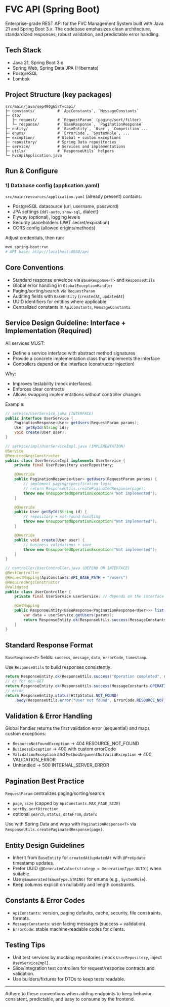 # FVC API (Spring Boot)

Enterprise-grade REST API for the FVC Management System built with Java 21 and Spring Boot 3.x. The codebase emphasizes clean architecture, standardized responses, robust validation, and predictable error handling.

## Tech Stack
- Java 21, Spring Boot 3.x
- Spring Web, Spring Data JPA (Hibernate)
- PostgreSQL
- Lombok

## Project Structure (key packages)
```
src/main/java/sep490g65/fvcapi/
├─ constants/          # `ApiConstants`, `MessageConstants`
├─ dto/
│  ├─ request/         # `RequestParam` (paging/sort/filter)
│  └─ response/        # `BaseResponse`, `PaginationResponse`
├─ entity/             # `BaseEntity`, `User`, `Competition`...
├─ enums/              # `ErrorCode`, `SystemRole`, ...
├─ exception/          # Global + custom exceptions
├─ repository/         # Spring Data repositories
├─ service/            # Services and implementations
├─ utils/              # `ResponseUtils` helpers
└─ FvcApiApplication.java
```

## Run & Configure

### 1) Database config (application.yaml)
`src/main/resources/application.yaml` (already present) contains:
- PostgreSQL datasource (url, username, password)
- JPA settings (`ddl-auto`, `show-sql`, dialect)
- Flyway (optional), logging levels
- Security placeholders (JWT secret/expiration)
- CORS config (allowed origins/methods)

Adjust credentials, then run:
```bash
mvn spring-boot:run
# API base: http://localhost:8080/api
```

## Core Conventions

- Standard response envelope via `BaseResponse<T>` and `ResponseUtils`
- Global error handling in `GlobalExceptionHandler`
- Paging/sorting/search via `RequestParam`
- Auditing fields with `BaseEntity` (`createdAt`, `updatedAt`)
- UUID identifiers for entities where applicable
- Centralized constants in `ApiConstants`, `MessageConstants`

## Service Design Guideline: Interface + Implementation (Required)

All services MUST:
- Define a service interface with abstract method signatures
- Provide a concrete implementation class that implements the interface
- Controllers depend on the interface (constructor injection)

Why:
- Improves testability (mock interfaces)
- Enforces clear contracts
- Allows swapping implementations without controller changes

Example:
```java
// service/UserService.java (INTERFACE)
public interface UserService {
    PaginationResponse<User> getUsers(RequestParam params);
    User getById(String id);
    void create(User user);
}
```

```java
// service/impl/UserServiceImpl.java (IMPLEMENTATION)
@Service
@RequiredArgsConstructor
public class UserServiceImpl implements UserService {
    private final UserRepository userRepository;

    @Override
    public PaginationResponse<User> getUsers(RequestParam params) {
        // implement paging/specification logic
        // return ResponseUtils.createPaginatedResponse(page);
        throw new UnsupportedOperationException("Not implemented");
    }

    @Override
    public User getById(String id) {
        // repository + not-found handling
        throw new UnsupportedOperationException("Not implemented");
    }

    @Override
    public void create(User user) {
        // business validations + save
        throw new UnsupportedOperationException("Not implemented");
    }
}
```

```java
// controller/UserController.java (DEPEND ON INTERFACE)
@RestController
@RequestMapping(ApiConstants.API_BASE_PATH + "/users")
@RequiredArgsConstructor
@Validated
public class UserController {
    private final UserService userService; // depends on the interface

    @GetMapping
    public ResponseEntity<BaseResponse<PaginationResponse<User>>> list(@Valid RequestParam params) {
        var data = userService.getUsers(params);
        return ResponseEntity.ok(ResponseUtils.success(MessageConstants.OPERATION_SUCCESS, data));
    }
}
```

## Standard Response Format

`BaseResponse<T>` fields: `success`, `message`, `data`, `errorCode`, `timestamp`.

Use `ResponseUtils` to build responses consistently:
```java
return ResponseEntity.ok(ResponseUtils.success("Operation completed", data));
// or for non-GET
return ResponseEntity.ok(ResponseUtils.success(MessageConstants.OPERATION_SUCCESS));
// error
return ResponseEntity.status(HttpStatus.NOT_FOUND)
    .body(ResponseUtils.error("User not found", ErrorCode.RESOURCE_NOT_FOUND.getCode()));
```

## Validation & Error Handling

Global handler returns the first validation error (sequential) and maps custom exceptions:
- `ResourceNotFoundException` → 404 RESOURCE_NOT_FOUND
- `BusinessException` → 400 with custom errorCode
- `ValidationException` and `MethodArgumentNotValidException` → 400 VALIDATION_ERROR
- Unhandled → 500 INTERNAL_SERVER_ERROR

## Pagination Best Practice

`RequestParam` centralizes paging/sorting/search:
- `page`, `size` (capped by `ApiConstants.MAX_PAGE_SIZE`)
- `sortBy`, `sortDirection`
- optional `search`, `status`, `dateFrom`, `dateTo`

Use with Spring Data and wrap with `PaginationResponse<T>` via `ResponseUtils.createPaginatedResponse(page)`.

## Entity Design Guidelines
- Inherit from `BaseEntity` for `createdAt`/`updatedAt` with `@PreUpdate` timestamp updates.
- Prefer UUID (`@GeneratedValue(strategy = GenerationType.UUID)`) when suitable.
- Use `@Enumerated(EnumType.STRING)` for enums (e.g., `SystemRole`).
- Keep columns explicit on nullability and length constraints.

## Constants & Error Codes
- `ApiConstants`: version, paging defaults, cache, security, file constraints, formats.
- `MessageConstants`: user-facing messages (success + validation).
- `ErrorCode`: stable machine-readable codes for clients.

## Testing Tips
- Unit test services by mocking repositories (mock `UserRepository`, inject `UserServiceImpl`).
- Slice/integration test controllers for request/response contracts and validation.
- Use builders/fixtures for DTOs to keep tests readable.

---
Adhere to these conventions when adding endpoints to keep behavior consistent, predictable, and easy to consume by the frontend.

